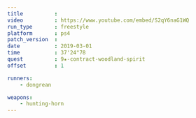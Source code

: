```yaml
---
title          :
video          : https://www.youtube.com/embed/S2qY6naG1WQ
run_type       : freestyle
platform       : ps4
patch_version  :
date           : 2019-03-01
time           : 37'24"78
quest          : 9★-contract-woodland-spirit
offset         : 1

runners:
    - dongrean

weapons:
    - hunting-horn
---
```

